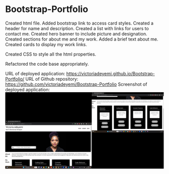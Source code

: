 # Bootstrap-Portfolio


Created html file.
Added bootstrap link to access card styles. 
Created a header for name and description.
Created a list with links for users to contact me.
Created hero banner to include picture and designation.
Created sections for about me and my work. 
Added a brief text about me.
Created cards to display my work links.

Created CSS to style all the html properties.

Refactored the code base appropriately.

URL of deployed application: https://victoriadeyemi.github.io/Bootstrap-Portfolio/
URL of Github repository: https://github.com/victoriadeyemi/Bootstrap-Portfolio
Screenshot of deployed application: ![Screenshot of deployed application](/assets/images/Deployed-bootstrap-portfolio-application.png)

